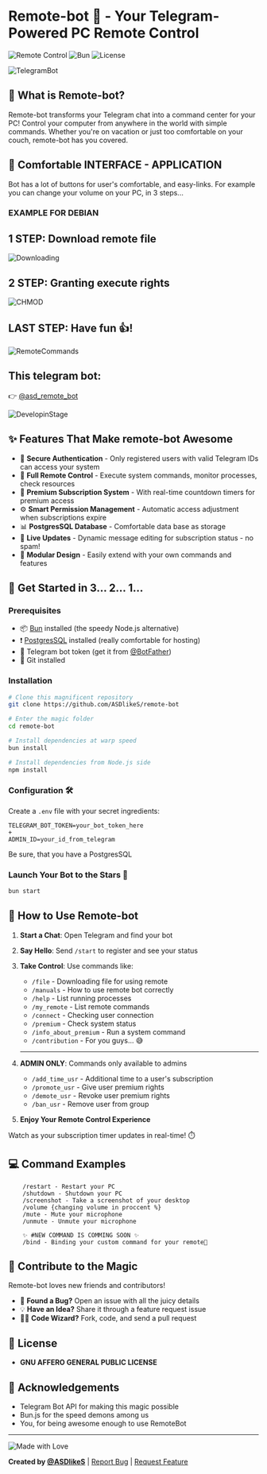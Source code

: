 # Remote-bot 🤖 - Your Telegram-Powered PC Remote Control

![Remote Control](https://img.shields.io/badge/Remote-Control-blue?style=for-the-badge&logo=telegram)
![Bun](https://img.shields.io/badge/Powered_by-Bun-black?style=for-the-badge&logo=bun)
![License](https://img.shields.io/badge/license-MIT-green?style=for-the-badge)

![TelegramBot](./images/image.png)

## 🌟 What is Remote-bot?

Remote-bot transforms your Telegram chat into a command center for your PC! Control your computer from anywhere in the world with simple commands. Whether you're on vacation or just too comfortable on your couch, remote-bot has you covered.

## 💅 Comfortable INTERFACE - APPLICATION

Bot has a lot of buttons for user's comfortable, and easy-links. For example you can change your volume on your PC, in 3 steps...

### EXAMPLE FOR DEBIAN

## 1 STEP: Download remote file

![Downloading](./images/2025-03-12%2023-07-31.gif)

## 2 STEP: Granting execute rights

![CHMOD](./images/2025-03-12%2023-10-13.gif)

## LAST STEP: Have fun 👍!

![RemoteCommands](./images/2025-03-12%2023-11-15.gif)

## This telegram bot:

👉 [@asd_remote_bot](https://t.me/asd_remote_bot)

![DevelopinStage](https://media0.giphy.com/media/Mah9dFWo1WZX0WM62Q/giphy.gif?cid=6c09b952l7elw4ti8b8zajeer35s0vetfc94a49eik81b6d4&ep=v1_gifs_search&rid=giphy.gif&ct=g)

## ✨ Features That Make remote-bot Awesome

-   🔐 **Secure Authentication** - Only registered users with valid Telegram IDs can access your system
-   🚀 **Full Remote Control** - Execute system commands, monitor processes, check resources
-   💎 **Premium Subscription System** - With real-time countdown timers for premium access
-   ⚙️ **Smart Permission Management** - Automatic access adjustment when subscriptions expire
-   📊 **PostgresSQL Database** - Comfortable data base as storage
-   🔄 **Live Updates** - Dynamic message editing for subscription status - no spam!
-   🧩 **Modular Design** - Easily extend with your own commands and features

## 🚀 Get Started in 3... 2... 1...

### Prerequisites

-   📦 [Bun](https://bun.sh/) installed (the speedy Node.js alternative)
-   ❗ [PostgresSQL](https://www.postgresql.org/) installed (really comfortable for hosting)
-   🤖 Telegram bot token (get it from [@BotFather](https://t.me/botfather))
-   🐙 Git installed

### Installation

```bash
# Clone this magnificent repository
git clone https://github.com/ASDlikeS/remote-bot

# Enter the magic folder
cd remote-bot

# Install dependencies at warp speed
bun install

# Install dependencies from Node.js side
npm install
```

### Configuration 🛠️

Create a `.env` file with your secret ingredients:

```
TELEGRAM_BOT_TOKEN=your_bot_token_here
+
ADMIN_ID=your_id_from_telegram
```

Be sure, that you have a PostgresSQL

### Launch Your Bot to the Stars 🚀

```bash
bun start
```

## 📱 How to Use Remote-bot

1. **Start a Chat**: Open Telegram and find your bot
2. **Say Hello**: Send `/start` to register and see your status
3. **Take Control**: Use commands like:

    - `/file` - Downloading file for using remote
    - `/manuals` - How to use remote bot correctly
    - `/help` - List running processes
    - `/my_remote` - List remote commands
    - `/connect` - Checking user connection
    - `/premium` - Check system status
    - `/info_about_premium` - Run a system command
    - `/contribution` - For you guys... 😅

    ***

4. **ADMIN ONLY**: Commands only available to admins
    - `/add_time_usr` - Additional time to a user's subscription
    - `/promote_usr` - Give user premium rights
    - `/demote_usr` - Revoke user premium rights
    - `/ban_usr` - Remove user from group
5. **Enjoy Your Remote Control Experience**

Watch as your subscription timer updates in real-time! ⏱️

## 💻 Command Examples

```
    /restart - Restart your PC
    /shutdown - Shutdown your PC
    /screenshot - Take a screenshot of your desktop
    /volume {changing volume in proccent %}
    /mute - Mute your microphone
    /unmute - Unmute your microphone

    ✨ #NEW COMMAND IS COMMING SOON ✨
    /bind - Binding your custom command for your remote💫

```

## 🤝 Contribute to the Magic

Remote-bot loves new friends and contributors!

-   🐛 **Found a Bug?** Open an issue with all the juicy details
-   💡 **Have an Idea?** Share it through a feature request issue
-   👨‍💻 **Code Wizard?** Fork, code, and send a pull request

## 📝 License

-   **GNU AFFERO GENERAL PUBLIC LICENSE**

## 🙏 Acknowledgements

-   Telegram Bot API for making this magic possible
-   Bun.js for the speed demons among us
-   You, for being awesome enough to use RemoteBot

---

![Made with Love](https://img.shields.io/badge/Made_with-Code_&_Love-red?style=for-the-badge&logo=heart)

**Created by [@ASDlikeS](https://github.com/ASDlikeS)** | [Report Bug](https://github.com/ASDlikeS/remote-bot/issues) | [Request Feature](https://github.com/ASDlikeS/remote-bot/issues)
